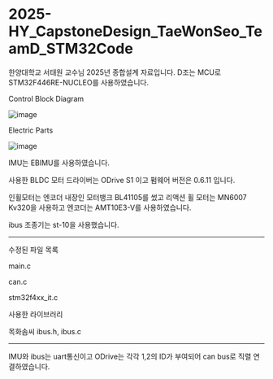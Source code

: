 # 2025-HY_CapstoneDesign_TaeWonSeo_TeamD_STM32Code

한양대학교 서태원 교수님 2025년 종합설계 자료입니다.
D조는 MCU로 STM32F446RE-NUCLEO를 사용하였습니다.


Control Block Diagram

![image](https://github.com/user-attachments/assets/a238eea4-d4e6-4722-a940-6ac427fc807f)


Electric Parts

![image](https://github.com/user-attachments/assets/73b2ac5b-690d-4364-973b-ce3a3f2c89c8)

IMU는 EBIMU를 사용하였습니다.

사용한 BLDC 모터 드라이버는 ODrive S1 이고 펌웨어 버전은 0.6.11 입니다.

인휠모터는 엔코더 내장인 모터뱅크 BL41105를 썼고 리액션 휠 모터는 MN6007 Kv320을 사용하고 엔코더는 AMT10E3-V를 사용하였습니다.

ibus 조종기는 st-10을 사용했습니다.

-----------------

수정된 파일 목록

main.c

can.c

stm32f4xx_it.c

사용한 라이브러리

목화솜씨 ibus.h, ibus.c

-----------------

IMU와 ibus는 uart통신이고 ODrive는 각각 1,2의 ID가 부여되어 can bus로 직렬 연결하였습니다.

